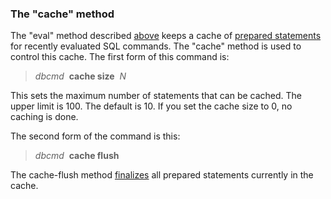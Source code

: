 ### The "cache" method



The "eval" method described [above](#eval) keeps a cache of
[prepared statements](c3ref/prepare.html)
for recently evaluated SQL commands.
The "cache" method is used to control this cache.
The first form of this command is:



> *dbcmd*  **cache size**  *N*


This sets the maximum number of statements that can be cached.
The upper limit is 100\. The default is 10\. If you set the cache size
to 0, no caching is done.


The second form of the command is this:



> *dbcmd*  **cache flush**


The cache\-flush method
[finalizes](c3ref/finalize.html)
all prepared statements currently
in the cache.



